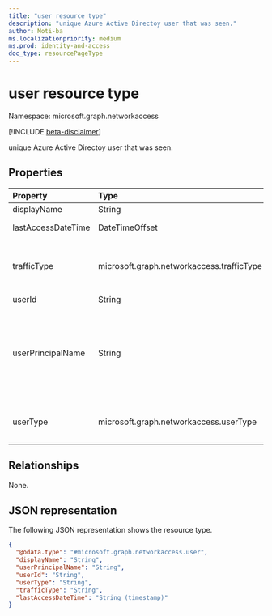 ```yaml
---
title: "user resource type"
description: "unique Azure Active Directoy user that was seen."
author: Moti-ba
ms.localizationpriority: medium
ms.prod: identity-and-access
doc_type: resourcePageType
---
```


# user resource type

Namespace: microsoft.graph.networkaccess

[!INCLUDE [beta-disclaimer](../../includes/beta-disclaimer.md)]

unique Azure Active Directoy user that was seen.

## Properties
|Property|Type|Description|
|:---|:---|:---|
|displayName|String|User display Name.|
|lastAccessDateTime|DateTimeOffset|last Access DateTime.|
|trafficType|microsoft.graph.networkaccess.trafficType|traffic classification..The possible values are: `internet`, `private`, `microsoft365`, `all`.|
|userId|String|Unique Id.|
|userPrincipalName|String|unique identifier associated with a user in a system or directory, typically in the form of an email address, used for user authentication and identification.|
|userType|microsoft.graph.networkaccess.userType|user Type.The possible values are: `member`, `guest`, `unknownFutureValue`.|

## Relationships
None.

## JSON representation
The following JSON representation shows the resource type.
<!-- {
  "blockType": "resource",
  "@odata.type": "microsoft.graph.networkaccess.user"
}
-->
``` json
{
  "@odata.type": "#microsoft.graph.networkaccess.user",
  "displayName": "String",
  "userPrincipalName": "String",
  "userId": "String",
  "userType": "String",
  "trafficType": "String",
  "lastAccessDateTime": "String (timestamp)"
}
```

